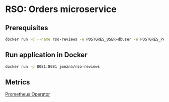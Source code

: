 # RSO: Orders microservice

## Prerequisites

```bash
docker run -d --name rso-reviews -e POSTGRES_USER=dbuser -e POSTGRES_PASSWORD=postgres -e POSTGRES_DB=review -p 5433:5432 postgres:latest
```

## Run application in Docker

```bash
docker run -p 8081:8081 jmezna/rso-reviews
```

## Metrics

[Prometheus Operator](https://coreos.com/operators/prometheus/docs/latest/user-guides/getting-started.html)